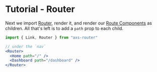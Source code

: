 # Tutorial - Router

Next we import [Router](../api/Router), render it, and render our [Route Components](../api/RouteComponent) as children. All that's left is to add a `path` prop to each child.

```jsx
import { Link, Router } from "axs-router"

// under the `nav`
<Router>
  <Home path="/" />
  <Dashboard path="/dashboard" />
</Router>
```
